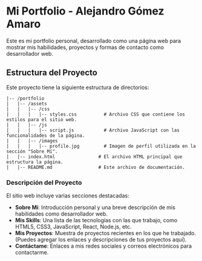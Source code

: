 # Mi Portfolio - Alejandro Gómez Amaro

Este es mi portfolio personal, desarrollado como una página web para mostrar mis habilidades, proyectos y formas de contacto como desarrollador web.

## Estructura del Proyecto

Este proyecto tiene la siguiente estructura de directorios:

```
|-- /portfolio
|   |-- /assets
|   |   |-- /css
|   |   |   |-- styles.css          # Archivo CSS que contiene los estilos para el sitio web.
|   |   |-- /js
|   |   |   |-- script.js           # Archivo JavaScript con las funcionalidades de la página.
|   |   |-- /images
|   |   |   |-- profile.jpg         # Imagen de perfil utilizada en la sección "Sobre Mí".
|   |-- index.html                # El archivo HTML principal que estructura la página.
|   |-- README.md                 # Este archivo de documentación.
```

### Descripción del Proyecto

El sitio web incluye varias secciones destacadas:

- **Sobre Mí**: Introducción personal y una breve descripción de mis habilidades como desarrollador web.
- **Mis Skills**: Una lista de las tecnologías con las que trabajo, como HTML5, CSS3, JavaScript, React, Node.js, etc.
- **Mis Proyectos**: Muestra de proyectos recientes en los que he trabajado. (Puedes agregar los enlaces y descripciones de tus proyectos aquí).
- **Contáctame**: Enlaces a mis redes sociales y correos electrónicos para contactarme.
